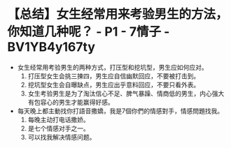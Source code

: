 # 【总结】女生经常用来考验男生的方法，你知道几种呢？ - P1 - 7情子 - BV1YB4y167ty

-   女生经常用考验男生的两种方式，打压型和挖坑型，男生应如何应对。
    1.  打压型女生会挑三揀四，男生应自信幽默回应，不要被打击到。
    2.  挖坑型女生会自曝缺点，男生应出乎意料回应，不要只看外表。
    3.  女生考验男生是为了淘汰信心不足、脾气暴躁、情商低的男生，内心强大有包容心的男生才能赢得好感。
-   每天晚上都主動找你打語音撒嬌，我是7個你們的情感對手，情感問題找我。
    1.  每晚主动打电话撒娇。
    2.  是七个情感对手之一。
    3.  可以找我解决情感问题。